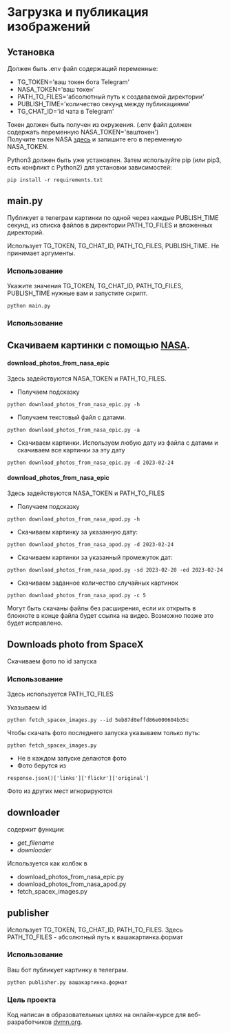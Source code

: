 # Загрузка и публикация изображений



## Установка
Должен быть .env файл содержащий переменные:  
  * TG_TOKEN='ваш токен бота Telegram'  
  * NASA_TOKEN='ваш токен'  
  * PATH_TO_FILES='абсолютный путь к создаваемой директории'  
  * PUBLISH_TIME='количество секунд между публикациями'  
  * TG_CHAT_ID='id чата в Telegram'   


Токен должен быть получен из окружения. (.env файл должен содержать переменную NASA_TOKEN='ваштокен')  
Получите токен NASA [здесь](https://api.nasa.gov/) и запишите его в переменную NASA_TOKEN.


Python3 должен быть уже установлен. Затем используйте pip (или pip3, есть конфликт с Python2) для установки зависимостей:
```
pip install -r requirements.txt
```

## main.py

Публикует в телеграм картинки по одной через каждые PUBLISH_TIME секунд, из списка файлов в директории PATH_TO_FILES и вложенных директорий.

Использует TG_TOKEN, TG_CHAT_ID, PATH_TO_FILES, PUBLISH_TIME.
Не принимает аргументы.

### Использование

Укажите значения TG_TOKEN, TG_CHAT_ID, PATH_TO_FILES, PUBLISH_TIME
нужные вам и запустите скрипт.

```
python main.py
```


### Использование

## Скачиваем картинки с помощью [NASA](https://api.nasa.gov/).
#### download_photos_from_nasa_epic
Здесь задействуются NASA_TOKEN и PATH_TO_FILES.


* Получаем подсказку
```
python download_photos_from_nasa_epic.py -h
```

* Получаем текстовый файл с датами.  

```
python download_photos_from_nasa_epic.py -a
```
* Скачиваем картинки.
Используем любую дату из файла с датами
и скачиваем все картинки за эту дату
```
python download_photos_from_nasa_epic.py -d 2023-02-24
```

#### download_photos_from_nasa_epic

Здесь задействуются NASA_TOKEN и PATH_TO_FILES

* Получаем подсказку
```
python download_photos_from_nasa_apod.py -h
```
* Скачиваем картинку за указанную дату:
```
python download_photos_from_nasa_apod.py -d 2023-02-24
```
* Скачиваем картинки за указанный промежуток дат:
```
python download_photos_from_nasa_apod.py -sd 2023-02-20 -ed 2023-02-24
```
* Скачиваем заданное количество случайных картинок
```
python download_photos_from_nasa_apod.py -c 5
```

Могут быть скачаны файлы без расширения, если их открыть в блокноте в конце файла будет ссылка на видео.
Возможно позже это будет исправлено.



## Downloads photo from SpaceX

Скачиваем фото по id запуска


### Использование
Здесь используется PATH_TO_FILES

Указываем id
```
python fetch_spacex_images.py --id 5eb87d0effd86e000604b35c
```
Чтобы скачать фото последнего запуска указываем только путь:
```
python fetch_spacex_images.py
```
* Не в каждом запуске делаются фото
* Фото берутся из 
```
response.json()['links']['flickr']['original']
```
Фото из других мест игнорируются

## downloader

содержит функции:
* *get_filename*
* *downloader*

Используется как колбэк в 
* download_photos_from_nasa_epic.py 
* download_photos_from_nasa_apod.py
* fetch_spacex_images.py

## publisher

Использует TG_TOKEN, TG_CHAT_ID, PATH_TO_FILES.
Здесь PATH_TO_FILES - абсолютный путь к вашакартинка.формат

### Использование

Ваш бот публикует картинку в телеграм.
```
python publisher.py вашакартинка.формат
```

### Цель проекта
Код написан в образовательных целях на онлайн-курсе для веб-разработчиков [dvmn.org](https://dvmn.org/).